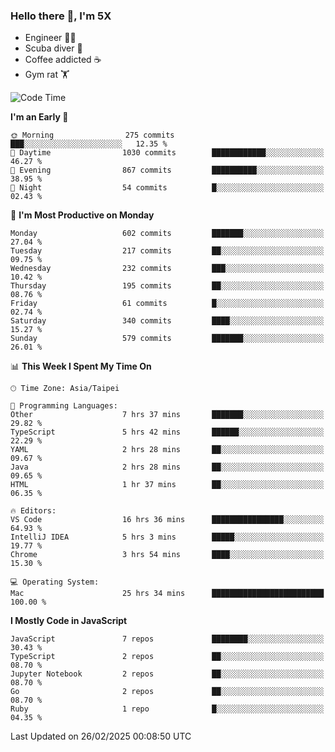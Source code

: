 ### Hello there 👋, I'm 5X

* Engineer 👨‍💻
* Scuba diver 🤿
* Coffee addicted ☕️
* Gym rat 🏋️

<!--START_SECTION:waka-->
![Code Time](http://img.shields.io/badge/Code%20Time-1%2C463%20hrs%2051%20mins-blue)

**I'm an Early 🐤** 

```text
🌞 Morning                275 commits         ███░░░░░░░░░░░░░░░░░░░░░░   12.35 % 
🌆 Daytime                1030 commits        ████████████░░░░░░░░░░░░░   46.27 % 
🌃 Evening                867 commits         ██████████░░░░░░░░░░░░░░░   38.95 % 
🌙 Night                  54 commits          █░░░░░░░░░░░░░░░░░░░░░░░░   02.43 % 
```
📅 **I'm Most Productive on Monday** 

```text
Monday                   602 commits         ███████░░░░░░░░░░░░░░░░░░   27.04 % 
Tuesday                  217 commits         ██░░░░░░░░░░░░░░░░░░░░░░░   09.75 % 
Wednesday                232 commits         ███░░░░░░░░░░░░░░░░░░░░░░   10.42 % 
Thursday                 195 commits         ██░░░░░░░░░░░░░░░░░░░░░░░   08.76 % 
Friday                   61 commits          █░░░░░░░░░░░░░░░░░░░░░░░░   02.74 % 
Saturday                 340 commits         ████░░░░░░░░░░░░░░░░░░░░░   15.27 % 
Sunday                   579 commits         ███████░░░░░░░░░░░░░░░░░░   26.01 % 
```


📊 **This Week I Spent My Time On** 

```text
🕑︎ Time Zone: Asia/Taipei

💬 Programming Languages: 
Other                    7 hrs 37 mins       ███████░░░░░░░░░░░░░░░░░░   29.82 % 
TypeScript               5 hrs 42 mins       ██████░░░░░░░░░░░░░░░░░░░   22.29 % 
YAML                     2 hrs 28 mins       ██░░░░░░░░░░░░░░░░░░░░░░░   09.67 % 
Java                     2 hrs 28 mins       ██░░░░░░░░░░░░░░░░░░░░░░░   09.65 % 
HTML                     1 hr 37 mins        ██░░░░░░░░░░░░░░░░░░░░░░░   06.35 % 

🔥 Editors: 
VS Code                  16 hrs 36 mins      ████████████████░░░░░░░░░   64.93 % 
IntelliJ IDEA            5 hrs 3 mins        █████░░░░░░░░░░░░░░░░░░░░   19.77 % 
Chrome                   3 hrs 54 mins       ████░░░░░░░░░░░░░░░░░░░░░   15.30 % 

💻 Operating System: 
Mac                      25 hrs 34 mins      █████████████████████████   100.00 % 
```

**I Mostly Code in JavaScript** 

```text
JavaScript               7 repos             ████████░░░░░░░░░░░░░░░░░   30.43 % 
TypeScript               2 repos             ██░░░░░░░░░░░░░░░░░░░░░░░   08.70 % 
Jupyter Notebook         2 repos             ██░░░░░░░░░░░░░░░░░░░░░░░   08.70 % 
Go                       2 repos             ██░░░░░░░░░░░░░░░░░░░░░░░   08.70 % 
Ruby                     1 repo              █░░░░░░░░░░░░░░░░░░░░░░░░   04.35 % 
```




 Last Updated on 26/02/2025 00:08:50 UTC
<!--END_SECTION:waka-->
